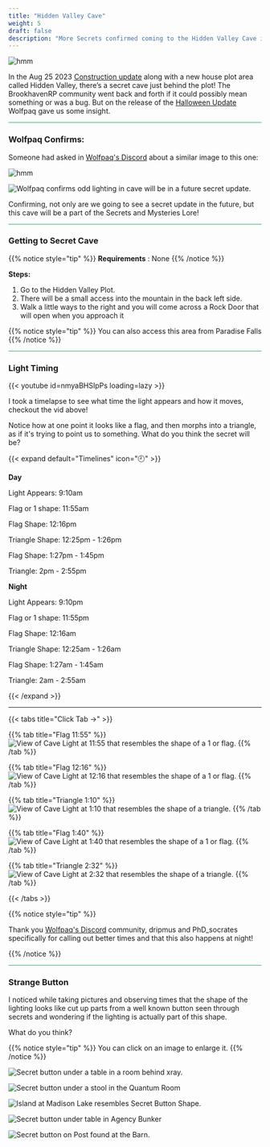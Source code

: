 ```yaml
---
title: "Hidden Valley Cave"
weight: 5
draft: false
description: "More Secrets confirmed coming to the Hidden Valley Cave in Brookhaven RP and video timelapse of interesting light."
---
```


![hmm](/images/bh/no_light_source.jpg)


In the Aug 25 2023 [Construction update](/blog/construction/) along with a new house plot area called Hidden Valley, there’s a secret cave just behind the plot!
The BrookhavenRP community went back and forth if it could possibly mean something or was a bug. But on the release of the [Halloween Update](/blog/10-13-23) Wolfpaq gave us some insight. 

<hr style="background-color: #28b44c" size=8>

### Wolfpaq Confirms:


Someone had asked in [Wolfpaq's Discord](https://discord.com/channels/482308357248647177/870010373976236052/1162417286792102060) about a similar image to this one:

![hmm](/images/bh/flag.jpg)

![Wolfpaq confirms odd lighting in cave will be in a future secret update.](/images/bh/wolf.jpg)

Confirming, not only are we going to see a secret update in the future, but this cave will be a part of the Secrets and Mysteries Lore!

<hr style="background-color: #28b44c" size=8>

### Getting to Secret Cave

{{% notice style="tip" %}}
**Requirements** : None
{{% /notice %}}

**Steps:**
1. Go to the Hidden Valley Plot.
1. There will be a small access into the mountain in the back left side. 
1. Walk a little ways to the right and you will come across a Rock Door that will open when you approach it

{{% notice style="tip" %}}
You can also access this area from Paradise Falls
{{% /notice %}}

<hr style="background-color: #28b44c" size=8>

### Light Timing 

{{< youtube id=nmyaBHSIpPs loading=lazy >}}

I took a timelapse to see what time the light appears and how it moves, checkout the vid above!

Notice how at one point it looks like a flag, and then morphs into a triangle, as if it's trying to point us to something. What do you think the secret will be?

{{< expand default="Timelines" icon="🕘" >}} 



**Day**

Light Appears: 9:10am

Flag or 1 shape: 11:55am

Flag Shape: 12:16pm

Triangle Shape: 12:25pm - 1:26pm

Flag Shape: 1:27pm - 1:45pm

Triangle: 2pm - 2:55pm





**Night**

Light Appears: 9:10pm

Flag or 1 shape: 11:55pm

Flag Shape: 12:16am

Triangle Shape: 12:25am - 1:26am

Flag Shape: 1:27am - 1:45am

Triangle: 2am - 2:55am


{{< /expand >}}

---

{{< tabs title="Click Tab ->" >}}

{{% tab title="Flag 11:55" %}}
![View of Cave Light at 11:55 that resembles the shape of a 1 or flag.](/images/bh/cave-light-flag-shape-11_55.jpg)
{{% /tab %}}

{{% tab title="Flag 12:16" %}}
![View of Cave Light at 12:16 that resembles the shape of a 1 or flag.](/images/bh/cave-light-flag-shape-12_16.jpg)
{{% /tab %}}

{{% tab title="Triangle 1:10" %}}
![View of Cave Light at 1:10 that resembles the shape of a triangle.](/images/bh/cave-light-triangle-shape-1_10.jpg)
{{% /tab %}}

{{% tab title="Flag 1:40" %}}
![View of Cave Light at 1:40 that resembles the shape of a 1 or flag.](/images/bh/cave-light-flag-shape-1_40.jpg)
{{% /tab %}}

{{% tab title="Triangle 2:32" %}}
![View of Cave Light at 2:32 that resembles the shape of a triangle.](/images/bh/cave-light-triangle-shape-2_30.jpg)
{{% /tab %}}

{{< /tabs >}}

{{% notice style="tip" %}}

Thank you [Wolfpaq's Discord](https://discord.gg/wolfpaqgames) community, dripmus and PhD_socrates specifically for calling out better times and that this also happens at night!

{{% /notice %}}


<hr style="background-color: #28b44c" size=8>

### Strange Button

I noticed while taking pictures and observing times that the shape of the lighting looks like cut up parts from a well known button seen through secrets and wondering if the lighting is actually part of this shape. 

What do you think?

{{% notice style="tip" %}}
You can click on an image to enlarge it.
{{% /notice %}}





![Secret button under a table in a room behind xray.](/images/bh/secrets-button-hidden-room-xray.jpg)

![Secret button under a stool in the Quantum Room](/images/bh/secrets-button-quantum-room-stool.jpg)

![Island at Madison Lake resembles Secret Button Shape.](/images/bh/secrets-button-madison-lake.jpg)

![Secret button under table in Agency Bunker](/images/bh/secrets-button-agency-bunker.jpg)

![Secret button on Post found at the Barn.](/images/bh/secrets-button-farm.jpg)

